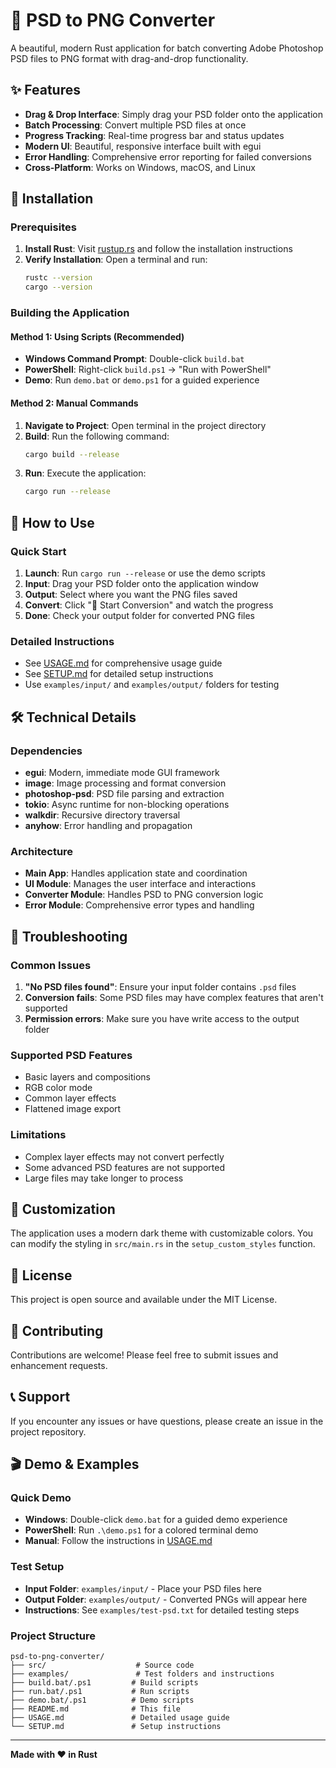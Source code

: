 # 🎨 PSD to PNG Converter

A beautiful, modern Rust application for batch converting Adobe Photoshop PSD files to PNG format with drag-and-drop functionality.

## ✨ Features

- **Drag & Drop Interface**: Simply drag your PSD folder onto the application
- **Batch Processing**: Convert multiple PSD files at once
- **Progress Tracking**: Real-time progress bar and status updates
- **Modern UI**: Beautiful, responsive interface built with egui
- **Error Handling**: Comprehensive error reporting for failed conversions
- **Cross-Platform**: Works on Windows, macOS, and Linux

## 🚀 Installation

### Prerequisites

1. **Install Rust**: Visit [rustup.rs](https://rustup.rs/) and follow the installation instructions
2. **Verify Installation**: Open a terminal and run:
   ```bash
   rustc --version
   cargo --version
   ```

### Building the Application

#### Method 1: Using Scripts (Recommended)
- **Windows Command Prompt**: Double-click `build.bat`
- **PowerShell**: Right-click `build.ps1` → "Run with PowerShell"
- **Demo**: Run `demo.bat` or `demo.ps1` for a guided experience

#### Method 2: Manual Commands
1. **Navigate to Project**: Open terminal in the project directory
2. **Build**: Run the following command:
   ```bash
   cargo build --release
   ```
3. **Run**: Execute the application:
   ```bash
   cargo run --release
   ```

## 📖 How to Use

### Quick Start
1. **Launch**: Run `cargo run --release` or use the demo scripts
2. **Input**: Drag your PSD folder onto the application window
3. **Output**: Select where you want the PNG files saved
4. **Convert**: Click "🚀 Start Conversion" and watch the progress
5. **Done**: Check your output folder for converted PNG files

### Detailed Instructions
- See [USAGE.md](USAGE.md) for comprehensive usage guide
- See [SETUP.md](SETUP.md) for detailed setup instructions
- Use `examples/input/` and `examples/output/` folders for testing

## 🛠️ Technical Details

### Dependencies

- **egui**: Modern, immediate mode GUI framework
- **image**: Image processing and format conversion
- **photoshop-psd**: PSD file parsing and extraction
- **tokio**: Async runtime for non-blocking operations
- **walkdir**: Recursive directory traversal
- **anyhow**: Error handling and propagation

### Architecture

- **Main App**: Handles application state and coordination
- **UI Module**: Manages the user interface and interactions
- **Converter Module**: Handles PSD to PNG conversion logic
- **Error Module**: Comprehensive error types and handling

## 🔧 Troubleshooting

### Common Issues

1. **"No PSD files found"**: Ensure your input folder contains `.psd` files
2. **Conversion fails**: Some PSD files may have complex features that aren't supported
3. **Permission errors**: Make sure you have write access to the output folder

### Supported PSD Features

- Basic layers and compositions
- RGB color mode
- Common layer effects
- Flattened image export

### Limitations

- Complex layer effects may not convert perfectly
- Some advanced PSD features are not supported
- Large files may take longer to process

## 🎨 Customization

The application uses a modern dark theme with customizable colors. You can modify the styling in `src/main.rs` in the `setup_custom_styles` function.

## 📝 License

This project is open source and available under the MIT License.

## 🤝 Contributing

Contributions are welcome! Please feel free to submit issues and enhancement requests.

## 📞 Support

If you encounter any issues or have questions, please create an issue in the project repository.

## 🎬 Demo & Examples

### Quick Demo
- **Windows**: Double-click `demo.bat` for a guided demo experience
- **PowerShell**: Run `.\demo.ps1` for a colored terminal demo
- **Manual**: Follow the instructions in [USAGE.md](USAGE.md)

### Test Setup
- **Input Folder**: `examples/input/` - Place your PSD files here
- **Output Folder**: `examples/output/` - Converted PNGs will appear here
- **Instructions**: See `examples/test-psd.txt` for detailed testing steps

### Project Structure
```
psd-to-png-converter/
├── src/                    # Source code
├── examples/               # Test folders and instructions
├── build.bat/.ps1         # Build scripts
├── run.bat/.ps1           # Run scripts  
├── demo.bat/.ps1          # Demo scripts
├── README.md              # This file
├── USAGE.md               # Detailed usage guide
└── SETUP.md               # Setup instructions
```

---

**Made with ❤️ in Rust**
